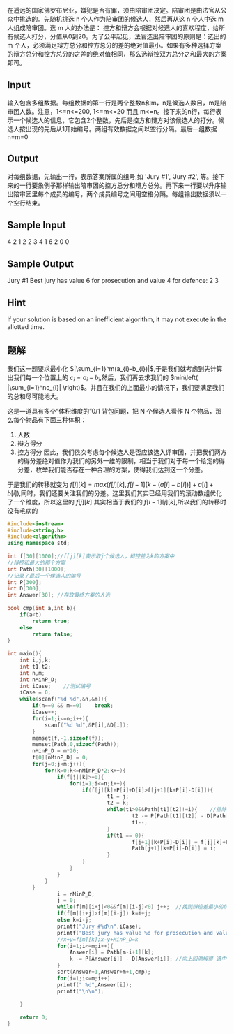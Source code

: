 在遥远的国家佛罗布尼亚，嫌犯是否有罪，须由陪审团决定。陪审团是由法官从公众中挑选的。先随机挑选 n 个人作为陪审团的候选人，然后再从这 n 个人中选 m 人组成陪审团。选 m 人的办法是： 控方和辩方会根据对候选人的喜欢程度，给所有候选人打分，分值从0到20。为了公平起见，法官选出陪审团的原则是：选出的 m 个人，必须满足辩方总分和控方总分的差的绝对值最小。如果有多种选择方案的辩方总分和控方总分的之差的绝对值相同，那么选辩控双方总分之和最大的方案即可。

## Input

输入包含多组数据。每组数据的第一行是两个整数n和m，n是候选人数目，m是陪审团人数。注意，1<=n<=200, 1<=m<=20 而且 m<=n。接下来的n行，每行表示一个候选人的信息，它包含2个整数，先后是控方和辩方对该候选人的打分。候选人按出现的先后从1开始编号。两组有效数据之间以空行分隔。最后一组数据n=m=0

## Output

对每组数据，先输出一行，表示答案所属的组号,如 'Jury #1', 'Jury #2', 等。接下来的一行要象例子那样输出陪审团的控方总分和辩方总分。再下来一行要以升序输出陪审团里每个成员的编号，两个成员编号之间用空格分隔。每组输出数据须以一个空行结束。

## Sample Input

4 2 
1 2 
2 3 
4 1 
6 2 
0 0 

## Sample Output

Jury #1 
Best jury has value 6 for prosecution and value 4 for defence: 
 2 3 

## Hint

If your solution is based on an inefficient algorithm, it may not execute in the allotted time.

## 题解
我们这一题要求最小化 $|\sum_{i=1}^m(a_{i}-b_{i})|$,于是我们就考虑到先计算出我们每一个位置上的 $c_{i}=a_{i}-b_{i}$,然后，我们再去求我们的 $min\left( |\sum_{i=1}^nc_{i}| \right)$。并且在我们的上面最小的情况下，我们要满足我们的总和尽可能地大。

这是一道具有多个“体积维度的”0/1 背包问题，把 N 个候选人看作 N 个物品，那么每个物品有下面三种体积：
1. 人数
2. 辩方得分
3. 控方得分
因此，我们依次考虑每个候选人是否应该选入评审团，并把我们两方的得分差绝对值作为我们的另外一维的限制，相当于我们对于每一个给定的得分差，枚举我们能否存在一种合理的方案，使得我们达到这一个分差。

于是我们的转移就变为 $f[j][k]=max(f[j][k],f[j-1][k-(a[i]-b[i])]+a[i]+b[i])$,同时，我们还要关注我们的分差。这里我们其实已经用我们的滚动数组优化了一个维度，所以这里的 $f[j][k]$ 其实相当于我们的 $f[i-1][j][k]$,所以我们的转移时没有毛病的
```cpp
#include<iostream>
#include<string.h>
#include<algorithm>
using namespace std;
 
int f[30][1000];//f[j][k]表示取j个候选人，辩控差为k的方案中
//辩控和最大的那个方案
int Path[30][1000];
//记录了最后一个候选人的编号
int P[300];
int D[300];
int Answer[30]; //存放最终方案的人选
 
bool cmp(int a,int b){
    if(a<b)
        return true;
    else
        return false;
}
 
int main(){
    int i,j,k;
    int t1,t2;
    int n,m;
    int nMinP_D;
    int iCase;    //测试编号
    iCase = 0;
    while(scanf("%d %d",&n,&m)){
        if(n==0 && m==0)    break;
        iCase++;
        for(i=1;i<=n;i++){
            scanf("%d %d",&P[i],&D[i]);
        }
        memset(f,-1,sizeof(f));
        memset(Path,0,sizeof(Path));
        nMinP_D = m*20;
        f[0][nMinP_D] = 0;
        for(j=0;j<m;j++){
            for(k=0;k<=nMinP_D*2;k++){
                if(f[j][k]>=0){
                    for(i=1;i<=n;i++){
                        if(f[j][k]+P[i]+D[i]>f[j+1][k+P[i]-D[i]]){
                                t1 = j;
                                t2 = k;
                                while(t1>0&&Path[t1][t2]!=i){    //排除掉选过的情况
                                        t2 -= P[Path[t1][t2]] - D[Path[t1][t2]];
                                        t1--;
                                }
                                if(t1 == 0){
                                        f[j+1][k+P[i]-D[i]] = f[j][k]+P[i]+D[i];
                                        Path[j+1][k+P[i]-D[i]] = i;
                                }
                        }
                    }
                }
            }
        }
                i = nMinP_D;
                j = 0;
                while(f[m][i+j]<0&&f[m][i-j]<0) j++;  //找到辩控差最小的情况
                if(f[m][i+j]>f[m][i-j]) k=i+j;
                else k=i-j;
                printf("Jury #%d\n",iCase);
                printf("Best jury has value %d for prosecution and value %d for defence:\n",(k+f[m][k]-nMinP_D)/2,(f[m][k]+nMinP_D-k)/2); //相当于解一个方程
                //x+y=f[m][k];x-y+MinP_D=k
                for(i=1;i<=m;i++){
                    Answer[i] = Path[m-i+1][k];
                    k -= P[Answer[i]] - D[Answer[i]]; //向上回溯解得 选中的 人
                }
                sort(Answer+1,Answer+m+1,cmp);
                for(i=1;i<=m;i++)
                printf(" %d",Answer[i]);
                printf("\n\n");
                                                    
    }
    
    return 0;
}
```

